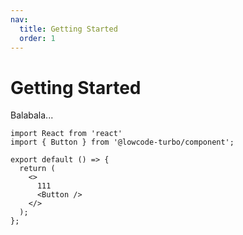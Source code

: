 ```yaml
---
nav:
  title: Getting Started
  order: 1
---
```


# Getting Started

Balabala...

```tsx
import React from 'react'
import { Button } from '@lowcode-turbo/component';

export default () => {
  return (
    <>
      111
      <Button />
    </>
  );
};
```

